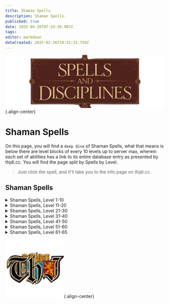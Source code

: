 ```yaml
---
title: Shaman Spells
description: Shaman Spells.
published: true
date: 2025-04-26T07:24:36.907Z
tags: 
editor: markdown
dateCreated: 2025-02-26T19:31:31.759Z
---
```


![spellsdisciplines.webp](/classes-and-abilities/spellsdisciplines.webp){.align-center}

# Shaman Spells


On this page, you will find a `deep dive` of Shaman Spells, what that means is below there are level blocks of every 10 levels up to server max, wherein each set of abilities has a link to its entire database entry as presented by thjdi.cc. You will find the page split by Spells by Level.


> Just click the spell, and it'll take you to the info page on thjdi.cc.

## Shaman Spells
<details>
	<summary> Shaman Spells, Level 1-10 </summary>

|Spell Name|Level|
|---|---|
|<a href="https://www.thjdi.cc/spell/93" target="_blank">Burst of Flame</a>|1|
|<a href="https://www.thjdi.cc/spell/213" target="_blank">Cure Disease</a>|1|
|<a href="https://www.thjdi.cc/spell/266" target="_blank">Dexterous Aura</a>|1|
|<a href="https://www.thjdi.cc/spell/225" target="_blank">Endure Cold</a>|1|
|<a href="https://www.thjdi.cc/spell/201" target="_blank">Flash of Light</a>|1|
|<a href="https://www.thjdi.cc/spell/267" target="_blank">Inner Fire</a>|1|
|<a href="https://www.thjdi.cc/spell/200" target="_blank">Minor Healing</a>|1|
|<a href="https://www.thjdi.cc/spell/40" target="_blank">Strengthen</a>|1|
|<a href="https://www.thjdi.cc/spell/205" target="_blank">True North</a>|1|
|<a href="https://www.thjdi.cc/spell/203" target="_blank">Cure Poison</a>|2|
|<a href="https://www.thjdi.cc/spell/272" target="_blank">Spirit Pouch</a>|2|
|<a href="https://www.thjdi.cc/spell/211" target="_blank">Summon Drink</a>|2|
|<a href="https://www.thjdi.cc/spell/269" target="_blank">Feet like Cat</a>|3|
|<a href="https://www.thjdi.cc/spell/274" target="_blank">Scale Skin</a>|3|
|<a href="https://www.thjdi.cc/spell/271" target="_blank">Fleeting Fury</a>|4|
|<a href="https://www.thjdi.cc/spell/275" target="_blank">Frost Rift</a>|4|
|<a href="https://www.thjdi.cc/spell/75" target="_blank">Sicken</a>|4|
|<a href="https://www.thjdi.cc/spell/270" target="_blank">Drowsy</a>|5|
|<a href="https://www.thjdi.cc/spell/224" target="_blank">Endure Fire</a>|5|
|<a href="https://www.thjdi.cc/spell/36" target="_blank">Gate</a>|5|
|<a href="https://www.thjdi.cc/spell/276" target="_blank">Serpent Sight</a>|6|
|<a href="https://www.thjdi.cc/spell/279" target="_blank">Spirit of Bear</a>|6|
|<a href="https://www.thjdi.cc/spell/50" target="_blank">Summon Food</a>|6|
|<a href="https://www.thjdi.cc/spell/212" target="_blank">Cure Blindness</a>|7|
|<a href="https://www.thjdi.cc/spell/238" target="_blank">Sense Animals</a>|7|
|<a href="https://www.thjdi.cc/spell/79" target="_blank">Spirit Sight</a>|7|
|<a href="https://www.thjdi.cc/spell/226" target="_blank">Endure Disease</a>|8|
|<a href="https://www.thjdi.cc/spell/277" target="_blank">Tainted Breath</a>|8|
|<a href="https://www.thjdi.cc/spell/2521" target="_blank">Talisman of the Beast</a>|8|
|<a href="https://www.thjdi.cc/spell/17" target="_blank">Light Healing</a>|9|
|<a href="https://www.thjdi.cc/spell/4056" target="_blank">Remove Minor Curse</a>|9|
|<a href="https://www.thjdi.cc/spell/278" target="_blank">Spirit of Wolf</a>|9|
|<a href="https://www.thjdi.cc/spell/255" target="_blank">Invisibility versus Animals</a>|10|
|<a href="https://www.thjdi.cc/spell/261" target="_blank">Levitate</a>|10|
|<a href="https://www.thjdi.cc/spell/284" target="_blank">Spirit of Snake</a>|10|

</details>

<details>
	<summary> Shaman Spells, Level 11-20 </summary>

|Spell Name|Level|
|---|---|
|<a href="https://www.thjdi.cc/spell/280" target="_blank">Burst of Strength</a>|11|
|<a href="https://www.thjdi.cc/spell/227" target="_blank">Endure Poison</a>|11|
|<a href="https://www.thjdi.cc/spell/283" target="_blank">Turtle Skin</a>|11|
|<a href="https://www.thjdi.cc/spell/281" target="_blank">Disempower</a>|12|
|<a href="https://www.thjdi.cc/spell/86" target="_blank">Enduring Breath</a>|12|
|<a href="https://www.thjdi.cc/spell/230" target="_blank">Root</a>|12|
|<a href="https://www.thjdi.cc/spell/4261" target="_blank">Reebo's Lesser Augury</a>|13|
|<a href="https://www.thjdi.cc/spell/505" target="_blank">Walking Sleep</a>|13|
|<a href="https://www.thjdi.cc/spell/40971" target="_blank">Bind Affinity</a>|14|
|<a href="https://www.thjdi.cc/spell/35" target="_blank">Bind Affinity</a>|14|
|<a href="https://www.thjdi.cc/spell/4285" target="_blank">Reebo's Lesser Cleansing</a>|14|
|<a href="https://www.thjdi.cc/spell/4273" target="_blank">Reebo's Lesser Exorcism</a>|14|
|<a href="https://www.thjdi.cc/spell/282" target="_blank">Spirit Strike</a>|14|
|<a href="https://www.thjdi.cc/spell/365" target="_blank">Infectious Cloud</a>|15|
|<a href="https://www.thjdi.cc/spell/345" target="_blank">Shrink</a>|15|
|<a href="https://www.thjdi.cc/spell/308" target="_blank">Frenzy</a>|16|
|<a href="https://www.thjdi.cc/spell/2522" target="_blank">Grow</a>|16|
|<a href="https://www.thjdi.cc/spell/3583" target="_blank">Tiny Companion</a>|16|
|<a href="https://www.thjdi.cc/spell/526" target="_blank">Insidious Fever</a>|17|
|<a href="https://www.thjdi.cc/spell/580" target="_blank">Vision</a>|17|
|<a href="https://www.thjdi.cc/spell/110" target="_blank">Malaise</a>|18|
|<a href="https://www.thjdi.cc/spell/148" target="_blank">Spirit of Cat</a>|18|
|<a href="https://www.thjdi.cc/spell/147" target="_blank">Spirit Strength</a>|18|
|<a href="https://www.thjdi.cc/spell/511" target="_blank">Affliction</a>|19|
|<a href="https://www.thjdi.cc/spell/48" target="_blank">Cancel Magic</a>|19|
|<a href="https://www.thjdi.cc/spell/228" target="_blank">Endure Magic</a>|19|
|<a href="https://www.thjdi.cc/spell/12" target="_blank">Healing</a>|19|
|<a href="https://www.thjdi.cc/spell/640" target="_blank">Creeping Vision</a>|20|
|<a href="https://www.thjdi.cc/spell/649" target="_blank">Protect</a>|20|

</details>

<details>
	<summary> Shaman Spells, Level 21-30 </summary>

|Spell Name|Level|
|---|---|
|<a href="https://www.thjdi.cc/spell/220" target="_blank">Spirit of Cheetah</a>|21|
|<a href="https://www.thjdi.cc/spell/146" target="_blank">Spirit of Monkey</a>|21|
|<a href="https://www.thjdi.cc/spell/149" target="_blank">Spirit of Ox</a>|21|
|<a href="https://www.thjdi.cc/spell/96" target="_blank">Counteract Disease</a>|22|
|<a href="https://www.thjdi.cc/spell/437" target="_blank">Poison Storm</a>|22|
|<a href="https://www.thjdi.cc/spell/424" target="_blank">Scale of Wolf</a>|22|
|<a href="https://www.thjdi.cc/spell/265" target="_blank">Cannibalize</a>|23|
|<a href="https://www.thjdi.cc/spell/508" target="_blank">Frost Strike</a>|23|
|<a href="https://www.thjdi.cc/spell/4262" target="_blank">Reebo's Augury</a>|23|
|<a href="https://www.thjdi.cc/spell/144" target="_blank">Regeneration</a>|23|
|<a href="https://www.thjdi.cc/spell/434" target="_blank">Envenomed Breath</a>|24|
|<a href="https://www.thjdi.cc/spell/4286" target="_blank">Reebo's Cleansing</a>|24|
|<a href="https://www.thjdi.cc/spell/4274" target="_blank">Reebo's Exorcism</a>|24|
|<a href="https://www.thjdi.cc/spell/4057" target="_blank">Remove Lesser Curse</a>|24|
|<a href="https://www.thjdi.cc/spell/61" target="_blank">Resist Cold</a>|24|
|<a href="https://www.thjdi.cc/spell/24957" target="_blank">A Little Luck</a>|25|
|<a href="https://www.thjdi.cc/spell/245" target="_blank">Befriend Animal</a>|25|
|<a href="https://www.thjdi.cc/spell/2523" target="_blank">Form of the Bear</a>|25|
|<a href="https://www.thjdi.cc/spell/24956" target="_blank">Lizard Liver</a>|25|
|<a href="https://www.thjdi.cc/spell/349" target="_blank">Rising Dexterity</a>|25|
|<a href="https://www.thjdi.cc/spell/95" target="_blank">Counteract Poison</a>|26|
|<a href="https://www.thjdi.cc/spell/39" target="_blank">Quickness</a>|26|
|<a href="https://www.thjdi.cc/spell/46" target="_blank">Ultravision</a>|26|
|<a href="https://www.thjdi.cc/spell/42" target="_blank">Invisibility</a>|27|
|<a href="https://www.thjdi.cc/spell/60" target="_blank">Resist Fire</a>|27|
|<a href="https://www.thjdi.cc/spell/506" target="_blank">Tagar's Insects</a>|27|
|<a href="https://www.thjdi.cc/spell/150" target="_blank">Alluring Aura</a>|28|
|<a href="https://www.thjdi.cc/spell/151" target="_blank">Raging Strength</a>|28|
|<a href="https://www.thjdi.cc/spell/15" target="_blank">Greater Healing</a>|29|
|<a href="https://www.thjdi.cc/spell/1885" target="_blank">Imbue Amber</a>|29|
|<a href="https://www.thjdi.cc/spell/1895" target="_blank">Imbue Diamond</a>|29|
|<a href="https://www.thjdi.cc/spell/1884" target="_blank">Imbue Ivory</a>|29|
|<a href="https://www.thjdi.cc/spell/1891" target="_blank">Imbue Jade</a>|29|
|<a href="https://www.thjdi.cc/spell/1886" target="_blank">Imbue Sapphire</a>|29|
|<a href="https://www.thjdi.cc/spell/162" target="_blank">Listless Power</a>|29|
|<a href="https://www.thjdi.cc/spell/3994" target="_blank">Mass Imbue Amber</a>|29|
|<a href="https://www.thjdi.cc/spell/3997" target="_blank">Mass Imbue Diamond</a>|29|
|<a href="https://www.thjdi.cc/spell/4000" target="_blank">Mass Imbue Ivory</a>|29|
|<a href="https://www.thjdi.cc/spell/4001" target="_blank">Mass Imbue Jade</a>|29|
|<a href="https://www.thjdi.cc/spell/4007" target="_blank">Mass Imbue Sapphire</a>|29|
|<a href="https://www.thjdi.cc/spell/4054" target="_blank">Spirit of the Shrew</a>|29|
|<a href="https://www.thjdi.cc/spell/326" target="_blank">Fury</a>|30|
|<a href="https://www.thjdi.cc/spell/161" target="_blank">Health</a>|30|
|<a href="https://www.thjdi.cc/spell/63" target="_blank">Resist Disease</a>|30|

</details>

<details>
	<summary> Shaman Spells, Level 31-40 </summary>

|Spell Name|Level|
|---|---|
|<a href="https://www.thjdi.cc/spell/160" target="_blank">Nimble</a>|31|
|<a href="https://www.thjdi.cc/spell/31" target="_blank">Scourge</a>|31|
|<a href="https://www.thjdi.cc/spell/431" target="_blank">Shifting Shield</a>|31|
|<a href="https://www.thjdi.cc/spell/260" target="_blank">Charm Animals</a>|32|
|<a href="https://www.thjdi.cc/spell/164" target="_blank">Companion Spirit</a>|32|
|<a href="https://www.thjdi.cc/spell/111" target="_blank">Malaisement</a>|32|
|<a href="https://www.thjdi.cc/spell/167" target="_blank">Talisman of Tnarg</a>|32|
|<a href="https://www.thjdi.cc/spell/131" target="_blank">Instill</a>|33|
|<a href="https://www.thjdi.cc/spell/4263" target="_blank">Reebo's Greater Augury</a>|33|
|<a href="https://www.thjdi.cc/spell/509" target="_blank">Winter's Roar</a>|33|
|<a href="https://www.thjdi.cc/spell/4092" target="_blank">Curse</a>|34|
|<a href="https://www.thjdi.cc/spell/4055" target="_blank">Pack Shrew</a>|34|
|<a href="https://www.thjdi.cc/spell/4287" target="_blank">Reebo's Greater Cleansing</a>|34|
|<a href="https://www.thjdi.cc/spell/4275" target="_blank">Reebo's Greater Exorcism</a>|34|
|<a href="https://www.thjdi.cc/spell/1427" target="_blank">Shock of the Tainted</a>|34|
|<a href="https://www.thjdi.cc/spell/62" target="_blank">Resist Poison</a>|35|
|<a href="https://www.thjdi.cc/spell/1428" target="_blank">Tumultuous Strength</a>|35|
|<a href="https://www.thjdi.cc/spell/384" target="_blank">Assiduous Vision</a>|36|
|<a href="https://www.thjdi.cc/spell/438" target="_blank">Gale of Poison</a>|36|
|<a href="https://www.thjdi.cc/spell/2524" target="_blank">Spirit of Bih`Li</a>|36|
|<a href="https://www.thjdi.cc/spell/155" target="_blank">Glamour</a>|37|
|<a href="https://www.thjdi.cc/spell/435" target="_blank">Venom of the Snake</a>|37|
|<a href="https://www.thjdi.cc/spell/577" target="_blank">Vigilant Spirit</a>|37|
|<a href="https://www.thjdi.cc/spell/754" target="_blank">Cannibalize II</a>|38|
|<a href="https://www.thjdi.cc/spell/527" target="_blank">Insidious Malady</a>|38|
|<a href="https://www.thjdi.cc/spell/2946" target="_blank">Remove Curse</a>|38|
|<a href="https://www.thjdi.cc/spell/507" target="_blank">Togor's Insects</a>|38|
|<a href="https://www.thjdi.cc/spell/134" target="_blank">Blinding Luminance</a>|39|
|<a href="https://www.thjdi.cc/spell/145" target="_blank">Chloroplast</a>|39|
|<a href="https://www.thjdi.cc/spell/152" target="_blank">Deftness</a>|39|
|<a href="https://www.thjdi.cc/spell/153" target="_blank">Furious Strength</a>|39|
|<a href="https://www.thjdi.cc/spell/6874" target="_blank">Spirit Salve</a>|39|
|<a href="https://www.thjdi.cc/spell/1285" target="_blank">Summon Companion</a>|40|
|<a href="https://www.thjdi.cc/spell/168" target="_blank">Talisman of Altuna</a>|40|

</details>

<details>
	<summary> Shaman Spells, Level 41-50 </summary>

|Spell Name|Level|
|---|---|
|<a href="https://www.thjdi.cc/spell/154" target="_blank">Agility</a>|41|
|<a href="https://www.thjdi.cc/spell/165" target="_blank">Guardian Spirit</a>|41|
|<a href="https://www.thjdi.cc/spell/163" target="_blank">Incapacitate</a>|41|
|<a href="https://www.thjdi.cc/spell/170" target="_blank">Alacrity</a>|42|
|<a href="https://www.thjdi.cc/spell/1429" target="_blank">Blast of Poison</a>|42|
|<a href="https://www.thjdi.cc/spell/389" target="_blank">Guardian</a>|42|
|<a href="https://www.thjdi.cc/spell/4093" target="_blank">Odium</a>|43|
|<a href="https://www.thjdi.cc/spell/64" target="_blank">Resist Magic</a>|43|
|<a href="https://www.thjdi.cc/spell/158" target="_blank">Stamina</a>|43|
|<a href="https://www.thjdi.cc/spell/510" target="_blank">Blizzard Blast</a>|44|
|<a href="https://www.thjdi.cc/spell/49" target="_blank">Nullify Magic</a>|44|
|<a href="https://www.thjdi.cc/spell/3694" target="_blank">Stoicism</a>|44|
|<a href="https://www.thjdi.cc/spell/166" target="_blank">Frenzied Spirit</a>|45|
|<a href="https://www.thjdi.cc/spell/337" target="_blank">Rage</a>|45|
|<a href="https://www.thjdi.cc/spell/2525" target="_blank">Harnessing of Spirit</a>|46|
|<a href="https://www.thjdi.cc/spell/159" target="_blank">Strength</a>|46|
|<a href="https://www.thjdi.cc/spell/156" target="_blank">Charisma</a>|47|
|<a href="https://www.thjdi.cc/spell/3573" target="_blank">Shock of Venom</a>|47|
|<a href="https://www.thjdi.cc/spell/98" target="_blank">Abolish Disease</a>|48|
|<a href="https://www.thjdi.cc/spell/157" target="_blank">Dexterity</a>|48|
|<a href="https://www.thjdi.cc/spell/112" target="_blank">Malosi</a>|48|
|<a href="https://www.thjdi.cc/spell/436" target="_blank">Envenomed Bolt</a>|49|
|<a href="https://www.thjdi.cc/spell/3454" target="_blank">Infusion of Spirit</a>|49|
|<a href="https://www.thjdi.cc/spell/6877" target="_blank">Kragg's Salve</a>|49|
|<a href="https://www.thjdi.cc/spell/32" target="_blank">Plague</a>|49|
|<a href="https://www.thjdi.cc/spell/6906" target="_blank">Spirit of the Puma</a>|50|
|<a href="https://www.thjdi.cc/spell/1430" target="_blank">Spirit Quickening</a>|50|
|<a href="https://www.thjdi.cc/spell/1570" target="_blank">Talisman of Jasinth</a>|50|

</details>

<details>
	<summary> Shaman Spells, Level 51-60 </summary>

|Spell Name|Level|
|---|---|
|<a href="https://www.thjdi.cc/spell/2881" target="_blank">Everlasting Breath</a>|51|
|<a href="https://www.thjdi.cc/spell/16228" target="_blank">Focus of Arcanum</a>|51|
|<a href="https://www.thjdi.cc/spell/132" target="_blank">Immobilize</a>|51|
|<a href="https://www.thjdi.cc/spell/2894" target="_blank">Levitation</a>|51|
|<a href="https://www.thjdi.cc/spell/1685" target="_blank">Muzzle of Mardu</a>|51|
|<a href="https://www.thjdi.cc/spell/9" target="_blank">Superior Healing</a>|51|
|<a href="https://www.thjdi.cc/spell/1588" target="_blank">Turgur's Insects</a>|51|
|<a href="https://www.thjdi.cc/spell/3842" target="_blank">Blood of Nadox</a>|52|
|<a href="https://www.thjdi.cc/spell/2526" target="_blank">Disinfecting Aura</a>|52|
|<a href="https://www.thjdi.cc/spell/21399" target="_blank">Eradicate Disease</a>|52|
|<a href="https://www.thjdi.cc/spell/1573" target="_blank">Insidious Decay</a>|52|
|<a href="https://www.thjdi.cc/spell/1819" target="_blank">Primal Essence</a>|52|
|<a href="https://www.thjdi.cc/spell/1568" target="_blank">Regrowth</a>|52|
|<a href="https://www.thjdi.cc/spell/1554" target="_blank">Spirit of Scale</a>|52|
|<a href="https://www.thjdi.cc/spell/1592" target="_blank">Cripple</a>|53|
|<a href="https://www.thjdi.cc/spell/1594" target="_blank">Deliriously Nimble</a>|53|
|<a href="https://www.thjdi.cc/spell/1571" target="_blank">Talisman of Shadoo</a>|53|
|<a href="https://www.thjdi.cc/spell/4094" target="_blank">Anathema</a>|54|
|<a href="https://www.thjdi.cc/spell/3574" target="_blank">Blast of Venom</a>|54|
|<a href="https://www.thjdi.cc/spell/1572" target="_blank">Cannibalize III</a>|54|
|<a href="https://www.thjdi.cc/spell/21400" target="_blank">Eradicate Curse</a>|54|
|<a href="https://www.thjdi.cc/spell/1586" target="_blank">Ice Strike</a>|54|
|<a href="https://www.thjdi.cc/spell/2527" target="_blank">Plague of Insects</a>|54|
|<a href="https://www.thjdi.cc/spell/2880" target="_blank">Remove Greater Curse</a>|54|
|<a href="https://www.thjdi.cc/spell/1595" target="_blank">Riotous Health</a>|54|
|<a href="https://www.thjdi.cc/spell/1584" target="_blank">Shroud of the Spirits</a>|54|
|<a href="https://www.thjdi.cc/spell/1526" target="_blank">Annul Magic</a>|55|
|<a href="https://www.thjdi.cc/spell/1290" target="_blank">Chloroblast</a>|55|
|<a href="https://www.thjdi.cc/spell/1431" target="_blank">Form of the Great Bear</a>|55|
|<a href="https://www.thjdi.cc/spell/8930" target="_blank">Idol of Malo</a>|55|
|<a href="https://www.thjdi.cc/spell/1574" target="_blank">Spirit of the Howler</a>|55|
|<a href="https://www.thjdi.cc/spell/1585" target="_blank">Talisman of Kragg</a>|55|
|<a href="https://www.thjdi.cc/spell/1587" target="_blank">Torrent of Poison</a>|55|
|<a href="https://www.thjdi.cc/spell/1575" target="_blank">Acumen</a>|56|
|<a href="https://www.thjdi.cc/spell/1590" target="_blank">Bane of Nife</a>|56|
|<a href="https://www.thjdi.cc/spell/171" target="_blank">Celerity</a>|56|
|<a href="https://www.thjdi.cc/spell/21398" target="_blank">Eradicate Poison</a>|56|
|<a href="https://www.thjdi.cc/spell/133" target="_blank">Paralyzing Earth</a>|56|
|<a href="https://www.thjdi.cc/spell/2528" target="_blank">Regrowth of Dar Khura</a>|56|
|<a href="https://www.thjdi.cc/spell/1577" target="_blank">Malosini</a>|57|
|<a href="https://www.thjdi.cc/spell/1593" target="_blank">Maniacal Strength</a>|57|
|<a href="https://www.thjdi.cc/spell/6907" target="_blank">Spirit of the Jaguar</a>|57|
|<a href="https://www.thjdi.cc/spell/1580" target="_blank">Talisman of the Brute</a>|57|
|<a href="https://www.thjdi.cc/spell/1579" target="_blank">Talisman of the Cat</a>|57|
|<a href="https://www.thjdi.cc/spell/2886" target="_blank">Acumen of Dar Khura</a>|58|
|<a href="https://www.thjdi.cc/spell/1332" target="_blank">Cannibalize IV</a>|58|
|<a href="https://www.thjdi.cc/spell/2435" target="_blank">Kragg's Mending</a>|58|
|<a href="https://www.thjdi.cc/spell/1596" target="_blank">Mortal Deftness</a>|58|
|<a href="https://www.thjdi.cc/spell/2529" target="_blank">Talisman of Epuration</a>|58|
|<a href="https://www.thjdi.cc/spell/1581" target="_blank">Talisman of the Rhino</a>|58|
|<a href="https://www.thjdi.cc/spell/1582" target="_blank">Talisman of the Serpent</a>|58|
|<a href="https://www.thjdi.cc/spell/1589" target="_blank">Tigir's Insects</a>|58|
|<a href="https://www.thjdi.cc/spell/4589" target="_blank">Incarnate Anew</a>|59|
|<a href="https://www.thjdi.cc/spell/1591" target="_blank">Pox of Bertoxxulous</a>|59|
|<a href="https://www.thjdi.cc/spell/1583" target="_blank">Talisman of the Raptor</a>|59|
|<a href="https://www.thjdi.cc/spell/1597" target="_blank">Unfailing Reverence</a>|59|
|<a href="https://www.thjdi.cc/spell/1599" target="_blank">Voice of the Berserker</a>|59|
|<a href="https://www.thjdi.cc/spell/2112" target="_blank">Ancient: Feral Avatar</a>|60|
|<a href="https://www.thjdi.cc/spell/2113" target="_blank">Ancient: Scourge of Nife</a>|60|
|<a href="https://www.thjdi.cc/spell/1598" target="_blank">Avatar</a>|60|
|<a href="https://www.thjdi.cc/spell/1432" target="_blank">Focus of Spirit</a>|60|
|<a href="https://www.thjdi.cc/spell/2530" target="_blank">Khura's Focusing</a>|60|
|<a href="https://www.thjdi.cc/spell/1578" target="_blank">Malo</a>|60|
|<a href="https://www.thjdi.cc/spell/1377" target="_blank">Primal Avatar</a>|60|
|<a href="https://www.thjdi.cc/spell/1576" target="_blank">Torpor</a>|60|

</details>

<details>
	<summary> Shaman Spells, Level 61-65 </summary>

|Spell Name|Level|
|---|---|
|<a href="https://www.thjdi.cc/spell/3378" target="_blank">Agility of the Wrulan</a>|61|
|<a href="https://www.thjdi.cc/spell/3380" target="_blank">Cloud of Grummus</a>|61|
|<a href="https://www.thjdi.cc/spell/3433" target="_blank">Replenishment</a>|61|
|<a href="https://www.thjdi.cc/spell/3379" target="_blank">Spear of Torment</a>|61|
|<a href="https://www.thjdi.cc/spell/6735" target="_blank">Spirit of the Leopard</a>|61|
|<a href="https://www.thjdi.cc/spell/3377" target="_blank">True Spirit</a>|61|
|<a href="https://www.thjdi.cc/spell/3381" target="_blank">Ancestral Guard</a>|62|
|<a href="https://www.thjdi.cc/spell/3382" target="_blank">Endurance of the Boar</a>|62|
|<a href="https://www.thjdi.cc/spell/3235" target="_blank">Focus of Soul</a>|62|
|<a href="https://www.thjdi.cc/spell/3195" target="_blank">Greater Immobilize</a>|62|
|<a href="https://www.thjdi.cc/spell/3595" target="_blank">Imbue Justice</a>|62|
|<a href="https://www.thjdi.cc/spell/3384" target="_blank">Talisman of the Tribunal</a>|62|
|<a href="https://www.thjdi.cc/spell/3383" target="_blank">Talisman of the Wrulan</a>|62|
|<a href="https://www.thjdi.cc/spell/3233" target="_blank">Tnarg's Mending</a>|62|
|<a href="https://www.thjdi.cc/spell/3441" target="_blank">Blessing of Replenishment</a>|63|
|<a href="https://www.thjdi.cc/spell/3591" target="_blank">Imbue Disease</a>|63|
|<a href="https://www.thjdi.cc/spell/3386" target="_blank">Malicious Decay</a>|63|
|<a href="https://www.thjdi.cc/spell/3387" target="_blank">Malosinia</a>|63|
|<a href="https://www.thjdi.cc/spell/3388" target="_blank">Strength of the Diaku</a>|63|
|<a href="https://www.thjdi.cc/spell/172" target="_blank">Swift Like the Wind</a>|63|
|<a href="https://www.thjdi.cc/spell/3389" target="_blank">Talisman of the Boar</a>|63|
|<a href="https://www.thjdi.cc/spell/3385" target="_blank">Tears of Saryrn</a>|63|
|<a href="https://www.thjdi.cc/spell/4095" target="_blank">Bane</a>|64|
|<a href="https://www.thjdi.cc/spell/3394" target="_blank">Breath of Ultor</a>|64|
|<a href="https://www.thjdi.cc/spell/3593" target="_blank">Imbue War</a>|64|
|<a href="https://www.thjdi.cc/spell/3196" target="_blank">Petrifying Earth</a>|64|
|<a href="https://www.thjdi.cc/spell/3391" target="_blank">Talisman of Celerity</a>|64|
|<a href="https://www.thjdi.cc/spell/3392" target="_blank">Talisman of the Diaku</a>|64|
|<a href="https://www.thjdi.cc/spell/3393" target="_blank">Tiny Terror</a>|64|
|<a href="https://www.thjdi.cc/spell/3390" target="_blank">Velium Strike</a>|64|
|<a href="https://www.thjdi.cc/spell/4979" target="_blank">Ancient: Chaotic Pain</a>|65|
|<a href="https://www.thjdi.cc/spell/4900" target="_blank">Balance of the Nihil</a>|65|
|<a href="https://www.thjdi.cc/spell/3396" target="_blank">Blood of Saryrn</a>|65|
|<a href="https://www.thjdi.cc/spell/4899" target="_blank">Breath of Trushar</a>|65|
|<a href="https://www.thjdi.cc/spell/4901" target="_blank">Daluda's Mending</a>|65|
|<a href="https://www.thjdi.cc/spell/3399" target="_blank">Ferine Avatar</a>|65|
|<a href="https://www.thjdi.cc/spell/3397" target="_blank">Focus of the Seventh</a>|65|
|<a href="https://www.thjdi.cc/spell/3395" target="_blank">Malos</a>|65|
|<a href="https://www.thjdi.cc/spell/3398" target="_blank">Quiescence</a>|65|

</details>

![pagebreak5.webp](/pagebreak5.webp){.align-center}